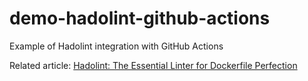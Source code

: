 # demo-hadolint-github-actions
Example of Hadolint integration with GitHub Actions

Related article: [Hadolint: The Essential Linter for Dockerfile Perfection](https://github.com/Brain2life/demo-hadolint-github-actions)
